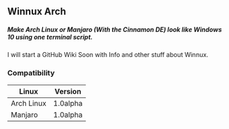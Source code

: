 ## Winnux Arch

##### Make Arch Linux or Manjaro (With the Cinnamon DE) look like Windows 10 using one terminal script.

I will start a GitHub Wiki Soon with Info and other stuff about Winnux.

### Compatibility
Linux | Version
------------ | -------------
Arch Linux | 1.0alpha
Manjaro | 1.0alpha
